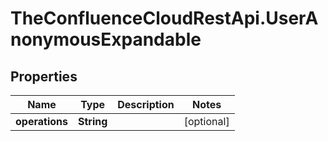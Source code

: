 # TheConfluenceCloudRestApi.UserAnonymousExpandable

## Properties
Name | Type | Description | Notes
------------ | ------------- | ------------- | -------------
**operations** | **String** |  | [optional] 
